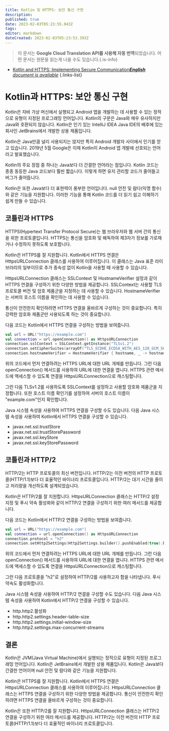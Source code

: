 ```yaml
---
title: Kotlin 및 HTTPS: 보안 통신 구현
description: 
published: true
date: 2023-02-03T05:23:55.043Z
tags: 
editor: markdown
dateCreated: 2023-02-03T05:23:53.393Z
---
```


> 이 문서는 **Google Cloud Translation API를 사용해 자동 번역**되었습니다.
어떤 문서는 원문을 읽는게 나을 수도 있습니다.{.is-info}



- [Kotlin and HTTPS: Implementing Secure Communication***English** document is available*](/en/Knowledge-base/Kotlin/kotlin-and-https-implementing-secure-communication)
{.links-list}


# Kotlin과 HTTPS: 보안 통신 구현

Kotlin은 자바 가상 머신에서 실행되고 Android 앱을 개발하는 데 사용할 수 있는 정적으로 유형이 지정된 프로그래밍 언어입니다. Kotlin의 구문은 Java와 매우 유사하지만 Java와 호환되지 않습니다. Kotlin은 인기 있는 IntelliJ IDEA Java IDE의 배후에 있는 회사인 JetBrains에서 개발한 상용 제품입니다.

Kotlin은 Java만큼 널리 사용되지는 않지만 특히 Android 개발자 사이에서 인기를 얻고 있습니다. 2019년 5월 Google은 이제 Kotlin이 Android 앱 개발에 선호되는 언어라고 발표했습니다.

Kotlin의 주요 장점 중 하나는 Java보다 더 간결한 언어라는 점입니다. Kotlin 코드는 종종 동등한 Java 코드보다 훨씬 짧습니다. 이렇게 하면 유지 관리할 코드가 줄어들고 버그가 줄어듭니다.

Kotlin은 또한 Java보다 더 표현력이 풍부한 언어입니다. null 안전 및 람다(익명 함수)와 같은 기능을 지원합니다. 이러한 기능을 통해 Kotlin 코드를 더 읽기 쉽고 이해하기 쉽게 만들 수 있습니다.

## 코틀린과 HTTPS

HTTPS(Hypertext Transfer Protocol Secure)는 웹 브라우저와 웹 서버 간의 통신을 위한 프로토콜입니다. HTTPS는 통신을 암호화 및 해독하여 제3자가 정보를 가로채거나 수정하지 못하도록 보호합니다.

Kotlin은 HTTPS를 잘 지원합니다. Kotlin에서 HTTPS 연결은 HttpsURLConnection 클래스를 사용하여 이루어집니다. 이 클래스는 Java 표준 라이브러리의 일부이므로 추가 종속성 없이 Kotlin을 사용할 때 사용할 수 있습니다.

HttpsURLConnection 클래스는 SSLContext 및 HostnameVerifier 설정과 같이 HTTPS 연결을 구성하기 위한 다양한 방법을 제공합니다. SSLContext는 사용할 TLS 프로토콜 버전 및 암호 제품군을 지정하는 데 사용할 수 있습니다. HostnameVerifier는 서버의 호스트 이름을 확인하는 데 사용할 수 있습니다.

통신이 안전한지 확인하려면 HTTPS 연결을 올바르게 구성하는 것이 중요합니다. 특히 강력한 암호화 제품군만 사용되도록 하는 것이 중요합니다.

다음 코드는 Kotlin에서 HTTPS 연결을 구성하는 방법을 보여줍니다.

```kotlin
val url = URL("https://example.com")
val connection = url.openConnection() as HttpsURLConnection
connection.sslContext = SSLContext.getInstance("TLSv1.2")
connection.setCipherSuites(arrayOf("TLS_ECDHE_ECDSA_WITH_AES_128_GCM_SHA256", "TLS_ECDHE_RSA_WITH_AES_128_GCM_SHA256", "TLS_DHE_RSA_WITH_AES_128_GCM_SHA256"))
connection.hostnameVerifier = HostnameVerifier { hostname, _ -> hostname == "example.com" }
```

위의 코드에서 먼저 연결하려는 HTTPS URL에 대한 URL 개체를 만듭니다. 그런 다음 openConnection() 메서드를 사용하여 URL에 대한 연결을 엽니다. HTTPS 관련 메서드에 액세스할 수 있도록 연결을 HttpsURLConnection으로 캐스팅합니다.

그런 다음 TLSv1.2를 사용하도록 SSLContext를 설정하고 사용할 암호화 제품군을 지정합니다. 또한 호스트 이름 확인기를 설정하여 서버의 호스트 이름이 "example.com"인지 확인합니다.

Java 시스템 속성을 사용하여 HTTPS 연결을 구성할 수도 있습니다. 다음 Java 시스템 속성을 사용하여 Kotlin에서 HTTPS 연결을 구성할 수 있습니다.

- javax.net.ssl.trustStore
- javax.net.ssl.trustStorePassword
- javax.net.ssl.keyStore
- javax.net.ssl.keyStorePassword

## 코틀린과 HTTP/2

HTTP/2는 HTTP 프로토콜의 최신 버전입니다. HTTP/2는 이전 버전의 HTTP 프로토콜(HTTP/1.1)보다 더 효율적인 바이너리 프로토콜입니다. HTTP/2는 대기 시간을 줄이고 처리량을 개선하도록 설계되었습니다.

Kotlin은 HTTP/2를 잘 지원합니다. HttpsURLConnection 클래스는 HTTP/2 설정 지정 및 푸시 약속 활성화와 같이 HTTP/2 연결을 구성하기 위한 여러 메서드를 제공합니다.

다음 코드는 Kotlin에서 HTTP/2 연결을 구성하는 방법을 보여줍니다.

```kotlin
val url = URL("https://example.com")
val connection = url.openConnection() as HttpsURLConnection
connection.protocol = "h2"
connection.setHttp2Settings(Http2Settings.builder().pushEnabled(true).build())
```

위의 코드에서 먼저 연결하려는 HTTPS URL에 대한 URL 개체를 만듭니다. 그런 다음 openConnection() 메서드를 사용하여 URL에 대한 연결을 엽니다. HTTPS 관련 메서드에 액세스할 수 있도록 연결을 HttpsURLConnection으로 캐스팅합니다.

그런 다음 프로토콜을 "h2"로 설정하여 HTTP/2를 사용하고자 함을 나타냅니다. 푸시 약속도 활성화합니다.

Java 시스템 속성을 사용하여 HTTP/2 연결을 구성할 수도 있습니다. 다음 Java 시스템 속성을 사용하여 Kotlin에서 HTTP/2 연결을 구성할 수 있습니다.

- http.http2.활성화
- http.http2.settings.header-table-size
- http.http2.settings.initial-window-size
- http.http2.settings.max-concurrent-streams

## 결론

Kotlin은 JVM(Java Virtual Machine)에서 실행되는 정적으로 유형이 지정된 프로그래밍 언어입니다. Kotlin은 JetBrains에서 개발한 상용 제품입니다. Kotlin은 Java보다 간결한 언어이며 null 안전 및 람다와 같은 기능을 지원합니다.

Kotlin은 HTTPS를 잘 지원합니다. Kotlin에서 HTTPS 연결은 HttpsURLConnection 클래스를 사용하여 이루어집니다. HttpsURLConnection 클래스는 HTTPS 연결을 구성하기 위한 다양한 방법을 제공합니다. 통신이 안전한지 확인하려면 HTTPS 연결을 올바르게 구성하는 것이 중요합니다.

Kotlin은 또한 HTTP/2를 잘 지원합니다. HttpsURLConnection 클래스는 HTTP/2 연결을 구성하기 위한 여러 메서드를 제공합니다. HTTP/2는 이전 버전의 HTTP 프로토콜(HTTP/1.1)보다 더 효율적인 바이너리 프로토콜입니다.